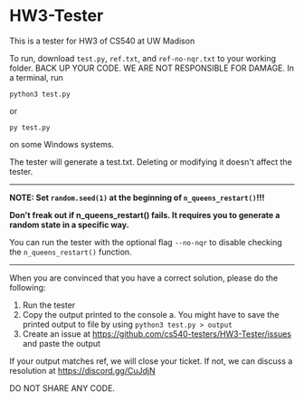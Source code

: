 # HW3-Tester
This is a tester for HW3 of CS540 at UW Madison

To run, download `test.py`, `ref.txt`, and `ref-no-nqr.txt` to your working folder.
BACK UP YOUR CODE. WE ARE NOT RESPONSIBLE FOR DAMAGE.
In a terminal, run
```
python3 test.py
````
or
```
py test.py
```
on some Windows systems.

The tester will generate a test.txt. Deleting or modifying it doesn't affect the tester.

---
**NOTE: Set `random.seed(1)` at the beginning of `n_queens_restart()`!!!**

**Don't freak out if n_queens_restart() fails. It requires you to generate a random state in a specific way.**

You can run the tester with the optional flag `--no-nqr` to disable checking the `n_queens_restart()` function.

---

When you are convinced that you have a correct solution, please do the following:
1) Run the tester
2) Copy the  output printed to the console
  a. You might have to save the printed output to file by using ```python3 test.py > output```
3) Create an issue at https://github.com/cs540-testers/HW3-Tester/issues and paste the output

If your output matches ref, we will close your ticket. If not, we can discuss a resolution at
https://discord.gg/CuJdjN

DO NOT SHARE ANY CODE.
